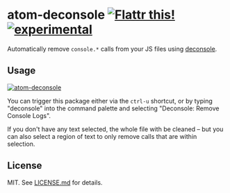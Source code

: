 # atom-deconsole [![Flattr this!](https://api.flattr.com/button/flattr-badge-large.png)](https://flattr.com/submit/auto?user_id=hughskennedy&url=http://github.com/hughsk/atom-deconsole&title=atom-deconsole&description=hughsk/atom-deconsole%20on%20GitHub&language=en_GB&tags=flattr,github,javascript&category=software)[![experimental](http://hughsk.github.io/stability-badges/dist/experimental.svg)](http://github.com/hughsk/stability-badges) #

Automatically remove `console.*` calls from your JS files using
[deconsole](http://github.com/hughsk/deconsole).

## Usage ##

[![atom-deconsole](http://i.imgur.com/SJ4Lc1N.gif)](http://atom.io/packages/atom-deconsole)

You can trigger this package either via the `ctrl-u` shortcut, or by typing
"deconsole" into the command palette and selecting "Deconsole: Remove Console
Logs".

If you don't have any text selected, the whole file with be cleaned – but you
can also select a region of text to only remove calls that are within selection.

## License ##

MIT. See [LICENSE.md](http://github.com/hughsk/atom-deconsole/blob/master/LICENSE.md) for details.
